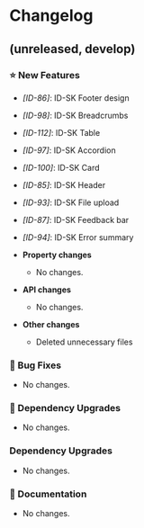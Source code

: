 # Changelog

## (unreleased, develop)

### ⭐ New Features

- _[ID-86]_: ID-SK Footer design
- _[ID-98]_: ID-SK Breadcrumbs
- _[ID-112]_: ID-SK Table
- _[ID-97]_: ID-SK Accordion
- _[ID-100]_: ID-SK Card
- _[ID-85]_: ID-SK Header
- _[ID-93]_: ID-SK File upload
- _[ID-87]_: ID-SK Feedback bar
- _[ID-94]_: ID-SK Error summary

- **Property changes**

  - No changes.

- **API changes**

  - No changes.

- **Other changes**

  - Deleted unnecessary files

### 🐞 Bug Fixes

- No changes.

### 🔨 Dependency Upgrades

- No changes.

### Dependency Upgrades

- No changes.

### 📔 Documentation

- No changes.
